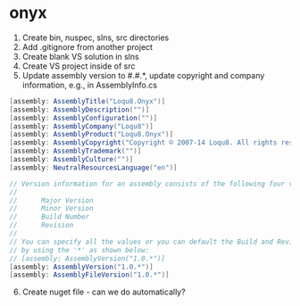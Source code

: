 onyx
====
1. Create bin, nuspec, slns, src directories
2. Add .gitignore from another project
3. Create blank VS solution in slns
4. Create VS project inside of src
5. Update assembly version to #.#.*, update copyright and company information, e.g., in AssemblyInfo.cs
```c#
[assembly: AssemblyTitle("Loqu8.Onyx")]
[assembly: AssemblyDescription("")]
[assembly: AssemblyConfiguration("")]
[assembly: AssemblyCompany("Loqu8")]
[assembly: AssemblyProduct("Loqu8.Onyx")]
[assembly: AssemblyCopyright("Copyright © 2007-14 Loqu8. All rights reserved worldwide.")]
[assembly: AssemblyTrademark("")]
[assembly: AssemblyCulture("")]
[assembly: NeutralResourcesLanguage("en")]

// Version information for an assembly consists of the following four values:
//
//      Major Version
//      Minor Version 
//      Build Number
//      Revision
//
// You can specify all the values or you can default the Build and Revision Numbers 
// by using the '*' as shown below:
// [assembly: AssemblyVersion("1.0.*")]
[assembly: AssemblyVersion("1.0.*")]
[assembly: AssemblyFileVersion("1.0.*")]
```
6. Create nuget file - can we do automatically?
